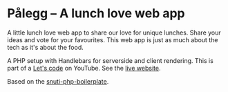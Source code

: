 # Pålegg – A lunch love web app

A little lunch love web app to share our love for unique lunches. Share your ideas and vote for your favourites. This web app is just as much about the tech as it's about the food.

A PHP setup with Handlebars for serverside and client rendering. This is part
of a [Let's code]() on YouTube. See the [live website](https://palegg.snuti.net/).

Based on the [snuti-php-boilerplate](https://github.com/ecker00/snuti-php-boilerplate).
